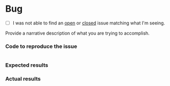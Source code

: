 # Bug
 - [ ] I was not able to find an [open](https://github.com/finalgene/docker-hub-lessc/issues?q=is%3Aopen) or [closed](https://github.com/finalgene/docker-hub-lessc/issues?q=is%3Aclosed) issue matching what I'm seeing.

Provide a narrative description of what you are trying to accomplish.

### Code to reproduce the issue

<!-- Please provide the minimum code necessary to recreate the issue -->

```php
```

### Expected results

<!-- What do you think should have happened? -->

### Actual results

<!-- What did you actually observe? -->
